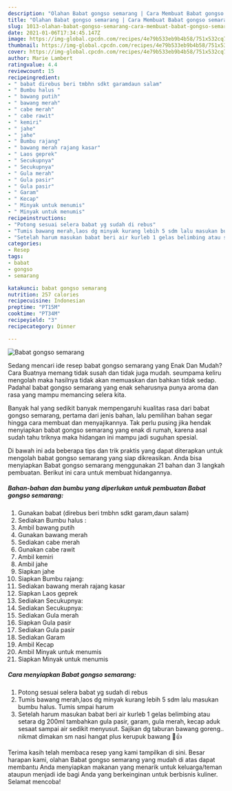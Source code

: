 ```yaml
---
description: "Olahan Babat gongso semarang | Cara Membuat Babat gongso semarang Yang Lezat Sekali"
title: "Olahan Babat gongso semarang | Cara Membuat Babat gongso semarang Yang Lezat Sekali"
slug: 1013-olahan-babat-gongso-semarang-cara-membuat-babat-gongso-semarang-yang-lezat-sekali
date: 2021-01-06T17:34:45.147Z
image: https://img-global.cpcdn.com/recipes/4e79b533eb9b4b58/751x532cq70/babat-gongso-semarang-foto-resep-utama.jpg
thumbnail: https://img-global.cpcdn.com/recipes/4e79b533eb9b4b58/751x532cq70/babat-gongso-semarang-foto-resep-utama.jpg
cover: https://img-global.cpcdn.com/recipes/4e79b533eb9b4b58/751x532cq70/babat-gongso-semarang-foto-resep-utama.jpg
author: Marie Lambert
ratingvalue: 4.4
reviewcount: 15
recipeingredient:
- " babat direbus beri tmbhn sdkt garamdaun salam"
- " Bumbu halus "
- " bawang putih"
- " bawang merah"
- " cabe merah"
- " cabe rawit"
- " kemiri"
- " jahe"
- " jahe"
- " Bumbu rajang"
- " bawang merah rajang kasar"
- " Laos geprek"
- " Secukupnya"
- " Secukupnya"
- " Gula merah"
- " Gula pasir"
- " Gula pasir"
- " Garam"
- " Kecap"
- " Minyak untuk menumis"
- " Minyak untuk menumis"
recipeinstructions:
- "Potong sesuai selera babat yg sudah di rebus"
- "Tumis bawang merah,laos dg minyak kurang lebih 5 sdm lalu masukan bumbu halus. Tumis smpai harum"
- "Setelah harum masukan babat beri air kurleb 1 gelas belimbing atau setara dg 200ml tambahkan gula pasir, garam, gula merah, kecap aduk sesaat sampai air sedikit menyusut. Sajikan dg taburan bawang goreng.. nikmat dimakan sm nasi hangat plus kerupuk bawang 🤤👍"
categories:
- Resep
tags:
- babat
- gongso
- semarang

katakunci: babat gongso semarang 
nutrition: 257 calories
recipecuisine: Indonesian
preptime: "PT15M"
cooktime: "PT34M"
recipeyield: "3"
recipecategory: Dinner

---
```



![Babat gongso semarang](https://img-global.cpcdn.com/recipes/4e79b533eb9b4b58/751x532cq70/babat-gongso-semarang-foto-resep-utama.jpg)

Sedang mencari ide resep babat gongso semarang yang Enak Dan Mudah? Cara Buatnya memang tidak susah dan tidak juga mudah. seumpama keliru mengolah maka hasilnya tidak akan memuaskan dan bahkan tidak sedap. Padahal babat gongso semarang yang enak seharusnya punya aroma dan rasa yang mampu memancing selera kita.



Banyak hal yang sedikit banyak mempengaruhi kualitas rasa dari babat gongso semarang, pertama dari jenis bahan, lalu pemilihan bahan segar hingga cara membuat dan menyajikannya. Tak perlu pusing jika hendak menyiapkan babat gongso semarang yang enak di rumah, karena asal sudah tahu triknya maka hidangan ini mampu jadi suguhan spesial.


Di bawah ini ada beberapa tips dan trik praktis yang dapat diterapkan untuk mengolah babat gongso semarang yang siap dikreasikan. Anda bisa menyiapkan Babat gongso semarang menggunakan 21 bahan dan 3 langkah pembuatan. Berikut ini cara untuk membuat hidangannya.

<!--inarticleads1-->

##### Bahan-bahan dan bumbu yang diperlukan untuk pembuatan Babat gongso semarang:

1. Gunakan  babat (direbus beri tmbhn sdkt garam,daun salam)
1. Sediakan  Bumbu halus :
1. Ambil  bawang putih
1. Gunakan  bawang merah
1. Sediakan  cabe merah
1. Gunakan  cabe rawit
1. Ambil  kemiri
1. Ambil  jahe
1. Siapkan  jahe
1. Siapkan  Bumbu rajang:
1. Sediakan  bawang merah rajang kasar
1. Siapkan  Laos geprek
1. Sediakan  Secukupnya:
1. Sediakan  Secukupnya:
1. Sediakan  Gula merah
1. Siapkan  Gula pasir
1. Sediakan  Gula pasir
1. Sediakan  Garam
1. Ambil  Kecap
1. Ambil  Minyak untuk menumis
1. Siapkan  Minyak untuk menumis




<!--inarticleads2-->

##### Cara menyiapkan Babat gongso semarang:

1. Potong sesuai selera babat yg sudah di rebus
1. Tumis bawang merah,laos dg minyak kurang lebih 5 sdm lalu masukan bumbu halus. Tumis smpai harum
1. Setelah harum masukan babat beri air kurleb 1 gelas belimbing atau setara dg 200ml tambahkan gula pasir, garam, gula merah, kecap aduk sesaat sampai air sedikit menyusut. Sajikan dg taburan bawang goreng.. nikmat dimakan sm nasi hangat plus kerupuk bawang 🤤👍




Terima kasih telah membaca resep yang kami tampilkan di sini. Besar harapan kami, olahan Babat gongso semarang yang mudah di atas dapat membantu Anda menyiapkan makanan yang menarik untuk keluarga/teman ataupun menjadi ide bagi Anda yang berkeinginan untuk berbisnis kuliner. Selamat mencoba!

